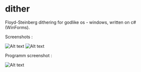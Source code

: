 # dither

Floyd-Steinberg dithering for godlike os - windows, written on c# (WinForms).

Screenshots : 

![Alt text](http://images.vfl.ru/ii/1630867562/b8394f90/35747575.png "Start") ![Alt text](http://images.vfl.ru/ii/1630867680/b902a827/35747597.png "Dithered")

Programm screenshot :

![Alt text](http://images.vfl.ru/ii/1630868055/993a455f/35747653.png "Program")
